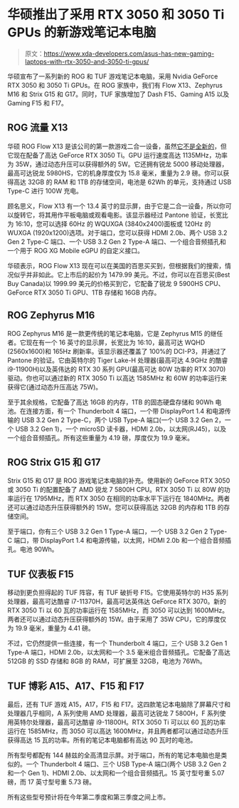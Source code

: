 # 华硕推出了采用 RTX 3050 和 3050 Ti GPUs 的新游戏笔记本电脑

> 原文：<https://www.xda-developers.com/asus-has-new-gaming-laptops-with-rtx-3050-and-3050-ti-gpus/>

华硕宣布了一系列新的 ROG 和 TUF 游戏笔记本电脑，采用 Nvidia GeForce RTX 3050 和 3050 Ti GPUs。在 ROG 家族中，我们有 Flow X13、Zephyrus M16 和 Strix G15 和 G17。同时，TUF 家族增加了 Dash F15、Gaming A15 以及 Gaming F15 和 F17。

## ROG 流量 X13

华硕 ROG Flow X13 是该公司的第一款游戏二合一设备，虽然[它不是全新的](https://www.xda-developers.com/asus-rog-flow-x13-review/)，但它现在配备了高达 GeForce RTX 3050 Ti。GPU 运行速度高达 1135MHz，功率为 35W，通过动态升压可以获得额外的 5W。它还拥有锐龙 5000 移动处理器，最高可达锐龙 5980HS，它的机身厚度仅为 15.8 毫米，重量为 2.9 磅。你可以获得高达 32GB 的 RAM 和 1TB 的存储空间，电池是 62Wh 的单元，支持通过 USB Type-C 进行 100W 充电。

顾名思义，Flow X13 有一个 13.4 英寸的显示屏，由于它是二合一设备，所以你可以旋转它，将其用作平板电脑或观看电影。该显示器经过 Pantone 验证，长宽比为 16:10，您可以选择 60Hz 的 WQUXGA (3840x2400)面板或 120Hz 的 WUXGA (1920x1200)选项。对于端口，您可以获得 HDMI 2.0b、两个 USB 3.2 Gen 2 Type-C 端口、一个 USB 3.2 Gen 2 Type-A 端口、一个组合音频插孔和一个用于 ROG XG Mobile eGPU 的自定义接口。

华硕表示，ROG Flow X13 现在可以在美国的百思买买到，但根据我们的搜索，情况似乎并非如此。它上市后的起价为 1479.99 美元。不过，你可以在百思买(Best Buy Canada)以 1999.99 美元的价格买到它，它配备了锐龙 9 5900HS CPU、GeForce RTX 3050 Ti GPU、1TB 存储和 16GB 内存。

## ROG Zephyrus M16

ROG Zephyrus M16 是一款更传统的笔记本电脑，它是 Zephyrus M15 的继任者。它现在有一个 16 英寸的显示屏，长宽比为 16:10，最高可达 WQHD (2560x1600)和 165Hz 刷新率。该显示器还覆盖了 100%的 DCI-P3，并通过了 Pantone 的验证。它由英特尔的 Tiger Lake-H 处理器(最高可达 4.9GHz 的酷睿 i9-11900H)以及英伟达的 RTX 30 系列 GPU(最高可达 80W 功率的 RTX 3070)驱动。你也可以通过新的 RTX 3050 Ti 以高达 1585MHz 和 60W 的功率运行来获得它(通过动态升压高达 75W)。

至于其余规格，它配备了高达 16GB 的内存，1TB 的固态硬盘存储和 90Wh 电池。在连接方面，有一个 Thunderbolt 4 端口，一个带 DisplayPort 1.4 和电源传输的 USB 3.2 Gen 2 Type-C，两个 USB Type-A 端口(一个 USB 3.2 Gen 2，一个 USB 3.2 Gen 1)，一个 microSD 读卡器，HDMI 2.0b，以太网(RJ45)，以及一个组合音频插孔。所有这些重量为 4.19 磅，厚度仅为 19.9 毫米。

## ROG Strix G15 和 G17

Strix G15 和 G17 是 ROG 游戏笔记本电脑的补充。使用新的 GeForce RTX 3050 或 3050 Ti 的配置配备了 AMD 锐龙 7 5800H CPU。RTX 3050 Ti 以 80W 的功率运行在 1795MHz，而 RTX 3050 在相同的功率水平下运行在 1840MHz。两者还可以通过动态升压获得额外的 15W。您可以获得高达 32GB 的内存和 1TB 的存储空间。

至于端口，你有三个 USB 3.2 Gen 1 Type-A 端口，一个 USB 3.2 Gen 2 Type-C 端口，带 DisplayPort 1.4 和电源传输，以太网，HDMI 2.0b 和一个组合音频插孔。电池 90Wh。

## TUF 仪表板 F15

移动到更负担得起的 TUF 阵容，有 TUF 破折号 F15。它使用英特尔的 H35 系列处理器，最高可达酷睿 i7-11370H，最高可达英伟达 GeForce RTX 3070。新的 RTX 3050 Ti 以 60 瓦的功率运行在 1585MHz，而 3050 可以达到 1600MHz。两者还可以通过动态升压获得额外的 15W。由于采用了 35W CPU，它的厚度仅为 19.9 毫米，重量为 4.41 磅。

不过，它仍然提供一些连接，有一个 Thunderbolt 4 端口，三个 USB 3.2 Gen 1 Type-A 端口，HDMI 2.0b，以太网和一个 3.5 毫米组合音频插孔。它配备了高达 512GB 的 SSD 存储和 8GB 的 RAM，可扩展至 32GB，电池为 76Wh。

## TUF 博彩 A15、A17、F15 和 F17

最后，还有 TUF 游戏 A15，A17，F15 和 F17。这四款笔记本电脑除了屏幕尺寸和处理器几乎相同，A 系列使用 AMD 处理器，最高可达锐龙 7 5800H，F 系列使用英特尔处理器，最高可达酷睿 i9-11800H。RTX 3050 Ti 可以以 60 瓦的功率运行在 1585MHz，而 3050 可以高达 1600MHz，并且两者都可以通过动态升压获得高达 15 瓦的功率。所有的笔记本电脑都有高达 90 瓦时的电池。

所有型号都配有 144 赫兹的全高清显示屏。对于端口，所有的笔记本电脑也是类似的。一个 Thunderbolt 4 端口、三个 USB Type-A 端口(两个 USB 3.2 Gen 2 和一个 Gen 1)、HDMI 2.0b、以太网和一个组合音频插孔。15 英寸型号重 5.07 磅，而 17 英寸型号重 5.73 磅。

所有这些型号预计将在今年第二季度和第三季度之间上市。